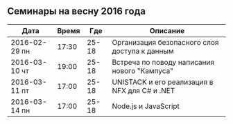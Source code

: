 ## Семинары на весну 2016 года

| Дата          | Время | Где   | Описание                                      |
|---            |---    |---    |---                                            |
| 2016-02-29 пн | 17:30 | 25-18 | Организация безопасного слоя доступа к данным |
| 2016-03-10 чт | 19:00 | 25-18 | Встреча по поводу написания нового "Кампуса"  |
| 2016-03-11 пт | 17:00 | 25-18 | UNISTACK и его реализация в NFX для C# и .NET |
| 2016-03-14 пн | 17:00 | 25-18 | Node.js и JavaScript                          |
